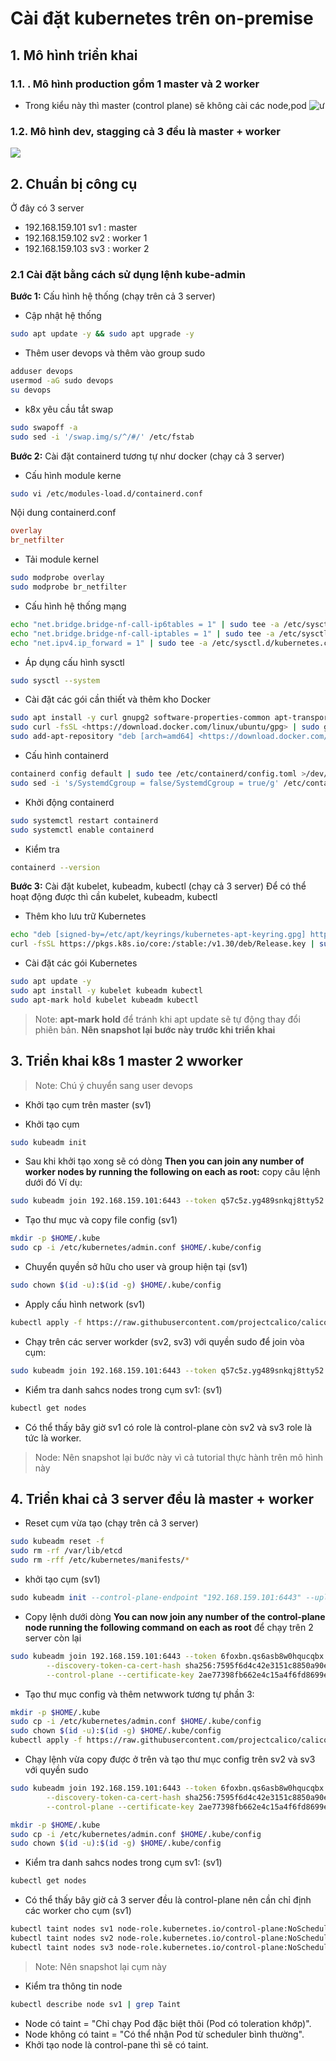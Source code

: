 # Cài đặt kubernetes trên on-premise

## 1. Mô hình triển khai

### 1.1. . Mô hình production gồm 1 master và 2 worker

- Trong kiểu này thì master (control plane) sẽ không cài các node,pod
![ư](./images/1.png)

### 1.2. Mô hình dev, stagging cả 3 đều là master + worker

![](./images/2.png)

## 2. Chuẩn bị công cụ

 Ở đây có 3 server

- 192.168.159.101 sv1 : master
- 192.168.159.102 sv2 : worker 1
- 192.168.159.103 sv3 : worker 2

### 2.1 Cài đặt bằng cách sử dụng lệnh kube-admin

**Bước 1:** Cấu hình hệ thống (chạy trên cả 3 server)

- Cập nhật hệ thống

``` sh
sudo apt update -y && sudo apt upgrade -y
```

- Thêm user devops và thêm vào group sudo

``` sh
adduser devops
usermod -aG sudo devops
su devops
```

- k8x yêu cầu tắt swap

``` sh
sudo swapoff -a
sudo sed -i '/swap.img/s/^/#/' /etc/fstab
```

**Bước 2:** Cài đặt containerd tương tự như docker (chạy cả 3 server)

- Cấu hình module kerne

``` sh
sudo vi /etc/modules-load.d/containerd.conf
```

Nội dung containerd.conf

``` containerd.conf
overlay
br_netfilter
```

- Tải module kernel

``` sh
sudo modprobe overlay
sudo modprobe br_netfilter
```

- Cấu hình hệ thống mạng

``` sh
echo "net.bridge.bridge-nf-call-ip6tables = 1" | sudo tee -a /etc/sysctl.d/kubernetes.conf
echo "net.bridge.bridge-nf-call-iptables = 1" | sudo tee -a /etc/sysctl.d/kubernetes.conf
echo "net.ipv4.ip_forward = 1" | sudo tee -a /etc/sysctl.d/kubernetes.conf
```

- Áp dụng cấu hình sysctl

``` sh
sudo sysctl --system
```

- Cài đặt các gói cần thiết và thêm kho Docker

``` sh
sudo apt install -y curl gnupg2 software-properties-common apt-transport-https ca-certificates
sudo curl -fsSL <https://download.docker.com/linux/ubuntu/gpg> | sudo gpg --dearmour -o /etc/apt/trusted.gpg.d/docker.gpg
sudo add-apt-repository "deb [arch=amd64] <https://download.docker.com/linux/ubuntu> $(lsb_release -cs) stable"
```

- Cấu hình containerd

``` sh
containerd config default | sudo tee /etc/containerd/config.toml >/dev/null 2>&1
sudo sed -i 's/SystemdCgroup = false/SystemdCgroup = true/g' /etc/containerd/config.toml
```

- Khởi động containerd

``` sh
sudo systemctl restart containerd
sudo systemctl enable containerd
```

- Kiểm tra

``` sh
containerd --version
```

**Bước 3:** Cài đặt kubelet, kubeadm, kubectl (chạy cả 3 server)
Để có thể hoạt động được thì cần kubelet, kubeadm, kubectl

- Thêm kho lưu trữ Kubernetes

``` sh
echo "deb [signed-by=/etc/apt/keyrings/kubernetes-apt-keyring.gpg] https://pkgs.k8s.io/core:/stable:/v1.30/deb/ /" | sudo tee /etc/apt/sources.list.d/kubernetes.list
curl -fsSL https://pkgs.k8s.io/core:/stable:/v1.30/deb/Release.key | sudo gpg --dearmor -o /etc/apt/keyrings/kubernetes-apt-keyring.gpg
```

- Cài đặt các gói Kubernetes

``` sh
sudo apt update -y
sudo apt install -y kubelet kubeadm kubectl
sudo apt-mark hold kubelet kubeadm kubectl
```

>Note: **apt-mark hold** để tránh khi apt update sẽ tự động thay đổi phiên bản.
 **Nên snapshot lại bước này trước khi triển khai**

## 3. Triển khai k8s 1 master 2 wworker
>
>Note: Chú ý chuyển sang user devops

- Khởi tạo cụm trên master (sv1)

- Khởi tạo cụm

``` sh
sudo kubeadm init
```

- Sau khi khởi tạo xong sẽ có dòng **Then you can join any number of worker nodes by running the following on each as root:** copy câu lệnh dưới đó Ví dụ:

``` sh
sudo kubeadm join 192.168.159.101:6443 --token q57c5z.yg489snkqj8tty52 --discovery-token-ca-cert-hash sha256:add3e0407160742b155bd27c738eb96558a2268bd3c72a1b1482c7eca8789ce4
```

- Tạo thư mục và copy file config (sv1)

``` sh
mkdir -p $HOME/.kube
sudo cp -i /etc/kubernetes/admin.conf $HOME/.kube/config
```

- Chuyển quyền sở hữu cho user và group hiện tại (sv1)

``` sh
sudo chown $(id -u):$(id -g) $HOME/.kube/config
```

- Apply cấu hình network (sv1)

``` sh
kubectl apply -f https://raw.githubusercontent.com/projectcalico/calico/v3.25.0/manifests/calico.yaml
```

- Chạy trên các server workder (sv2, sv3) với quyền sudo để join vòa cụm:

``` sh
sudo kubeadm join 192.168.159.101:6443 --token q57c5z.yg489snkqj8tty52 --discovery-token-ca-cert-hash sha256:add3e0407160742b155bd27c738eb96558a2268bd3c72a1b1482c7eca8789ce4
```

- Kiểm tra danh sahcs nodes trong cụm sv1: (sv1)

``` sh
kubectl get nodes
```

- Có thể thấy bây giờ sv1 có role là control-plane còn sv2 và sv3 role là <none> tức là worker.

>Node: Nên snapshot lại bước này vì cả tutorial thực hành trên mô hình này

## 4. Triển khai cả 3 server đều là master + worker

- Reset cụm vừa tạo (chạy trên cả 3 server)

``` sh
sudo kubeadm reset -f
sudo rm -rf /var/lib/etcd
sudo rm -rff /etc/kubernetes/manifests/*
```

- khởi tạo cụm (sv1)

``` hs
sudo kubeadm init --control-plane-endpoint "192.168.159.101:6443" --upload-certs
```

- Copy lệnh dưới dòng **You can now join any number of the control-plane node running the following command on each as root** để chạy trên 2 server còn lại

``` sh
sudo kubeadm join 192.168.159.101:6443 --token 6foxbn.qs6asb8w0hqucqbx \
        --discovery-token-ca-cert-hash sha256:7595f6d4c42e3151c8850a90e7f7234e6237c29b35d421981ce214f71e5ab9cb \
        --control-plane --certificate-key 2ae77398fb662e4c15a4f6fd8699e02e3ebc72727ff0ac938cccfd1e880bf62b
```

- Tạo thư mục config và thêm netwwork tương tự phần 3:

``` sh
mkdir -p $HOME/.kube 
sudo cp -i /etc/kubernetes/admin.conf $HOME/.kube/config 
sudo chown $(id -u):$(id -g) $HOME/.kube/config
kubectl apply -f https://raw.githubusercontent.com/projectcalico/calico/v3.25.0/manifests/calico.yaml
```

- Chạy lệnh vừa copy được ở trên và tạo thư mục config trên sv2 và sv3 với quyền sudo

``` sh
sudo kubeadm join 192.168.159.101:6443 --token 6foxbn.qs6asb8w0hqucqbx \
        --discovery-token-ca-cert-hash sha256:7595f6d4c42e3151c8850a90e7f7234e6237c29b35d421981ce214f71e5ab9cb \
        --control-plane --certificate-key 2ae77398fb662e4c15a4f6fd8699e02e3ebc72727ff0ac938cccfd1e880bf62b

mkdir -p $HOME/.kube 
sudo cp -i /etc/kubernetes/admin.conf $HOME/.kube/config 
sudo chown $(id -u):$(id -g) $HOME/.kube/config
```

- Kiểm tra danh sahcs nodes trong cụm sv1: (sv1)

``` sh
kubectl get nodes
```

- Có thể thấy bây giờ cả 3 server đều là control-plane nên cần chỉ định các worker cho cụm (sv1)

```sh
kubectl taint nodes sv1 node-role.kubernetes.io/control-plane:NoSchedule-
kubectl taint nodes sv2 node-role.kubernetes.io/control-plane:NoSchedule-
kubectl taint nodes sv3 node-role.kubernetes.io/control-plane:NoSchedule-
```

>Note: Nên snapshot lại cụm này

- Kiểm tra thông tin node

```sh
kubectl describe node sv1 | grep Taint
```

- Node có taint = "Chỉ chạy Pod đặc biệt thôi (Pod có toleration khớp)".
- Node không có taint = "Có thể nhận Pod từ scheduler bình thường".
- Khởi tạo node là control-pane thì sẽ có taint.
